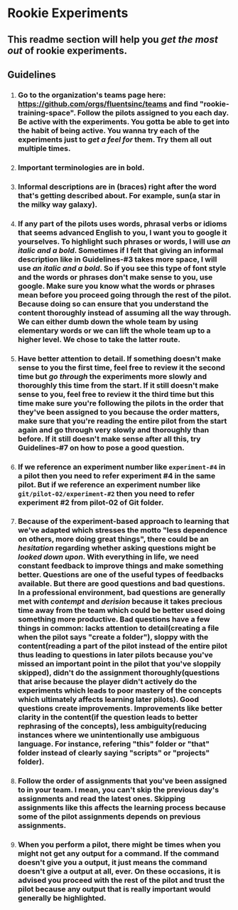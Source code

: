 # **Rookie Experiments**

## This readme section will help you _**get the most out**_ of rookie experiments. 


## **Guidelines** 

1. ### Go to the organization's teams page here: https://github.com/orgs/fluentsinc/teams and find "rookie-training-space". Follow the pilots assigned to you each day. Be active with the experiments. You gotta be able to get into the habit of being active. You wanna try each of the experiments just to _**get a feel for**_ them. Try them all out multiple times. 

2. ### Important terminologies are in **bold**. 

3. ### Informal descriptions are in (braces) right after the word that's getting described about. For example, sun(a star in the milky way galaxy).

4. ### If any part of the pilots uses words, phrasal verbs or idioms that seems advanced English to you, I want you to google it yourselves. To highlight such phrases or words, I will use _**an italic and a bold**_. Sometimes if I felt that giving an informal description like in Guidelines-#3 takes more space, I will use _**an italic and a bold**_. So if you see this type of font style and the words or phrases don't make sense to you, use google. Make sure you know what the words or phrases mean before you proceed going through the rest of the pilot. Because doing so can ensure that you understand the content thoroughly instead of assuming all the way through. We can either dumb down the whole team by using elementary words or we can lift the whole team up to a higher level. We chose to take the latter route. 

5. ### Have better attention to detail. If something doesn't make sense to you the first time, feel free to review it the second time but _**go through**_ the experiments more slowly and thoroughly this time from the start. If it still doesn't make sense to you, feel free to review it the third time but this time make sure you're following the pilots in the order that they've been assigned to you because the order matters, make sure that you're reading the entire pilot from the start again and go through very slowly and thoroughly than before. If it still doesn't make sense after all this, try Guidelines-#7 on how to pose a good question. 

6. ### If we reference an experiment number like `experiment-#4` in a pilot then you need to refer experiment #4 in the same pilot. But if we reference an experiment number like `git/pilot-02/experiment-#2` then you need to refer experiment #2 from pilot-02 of Git folder.

7. ### Because of the experiment-based approach to learning that we've adapted which stresses the motto "less dependence on others, more doing great things", there could be an _**hesitation**_ regarding whether asking questions might be _**looked down upon**_. With everything in life, we need constant feedback to improve things and make something better. Questions are one of the useful types of feedbacks available. But there are good questions and bad questions. In a professional environment, bad questions are generally met with _**contempt**_ and _**derision**_ because it takes precious time away from the team which could be better used doing something more productive. Bad questions have a few things in common: **lacks attention to detail**(creating a file when the pilot says "create a folder"), **sloppy with the content**(reading a part of the pilot instead of the entire pilot thus leading to questions in later pilots because you've missed an important point in the pilot that you've sloppily skipped), **didn't do the assignment thoroughly**(questions that arise because the player didn't actively do the experiments which leads to poor mastery of the concepts which ultimately affects learning later pilots). Good questions create improvements. Improvements like **better clarity in the content**(if the question leads to better rephrasing of the concepts), **less ambiguity**(reducing instances where we unintentionally use ambiguous language. For instance, refering "this" folder or "that" folder instead of clearly saying "scripts" or "projects" folder).

8. ### Follow the order of assignments that you've been assigned to in your team. I mean, you can't skip the previous day's assignments and read the latest ones. Skipping assignments like this affects the learning process because some of the pilot assignments depends on previous assignments. 

9. ### When you perform a pilot, there might be times when you might not get any output for a command. If the command doesn't give you a output, it just means the command doesn't give a output at all, ever. On these occasions, it is advised you proceed with the rest of the pilot and trust the pilot because any output that is really important would generally be highlighted.  






